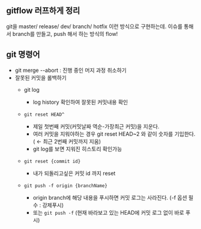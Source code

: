 ## gitflow 러프하게 정리
git을 master/ release/ dev/ branch/ hotfix 이런 방식으로 구현하는데. 
이슈를 통해서 branch를 만들고, push 해서 하는 방식의 flow!

## git 명령어
-  git merge --abort : 진행 중인 머지 과정 취소하기
- 잘못된 커밋을 롤백하기
  - git log
      - log history 확인하여 잘못된 커밋내용 확인
  - `git reset HEAD^`
      - 제일 첫번째 커밋(커밋날짜 역순-가장최근 커밋)을 지운다.
      - 여러 커밋을 지워야하는 경우 git reset HEAD~2 와 같이 숫자를 기입한다. ( ← 최근 2번째 커밋까지 지움)
      - git log를 보면 지워진 히스토리 확인가능
  - `git reset {commit id}`
      - 내가 되돌리고싶은 커밋 id 까지 reset

  - `git push -f origin {branchName}`
      - origin branch에 해당 내용을 푸시하면 커밋 로그는 사라진다. (-f 옵션 필수 : 강제푸시)
      - 또는 `git push -f` (현재 바라보고 있는 HEAD에 커밋 로그 없이 바로 푸시)
